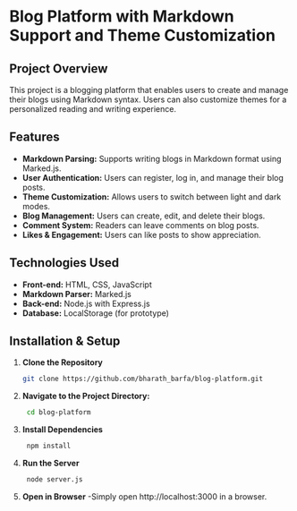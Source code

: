 # Blog Platform with Markdown Support and Theme Customization

## Project Overview

This project is a blogging platform that enables users to create and manage their blogs using Markdown syntax. Users can also customize themes for a personalized reading and writing experience.

## Features

- **Markdown Parsing:** Supports writing blogs in Markdown format using Marked.js.
- **User Authentication:** Users can register, log in, and manage their blog posts.
- **Theme Customization:** Allows users to switch between light and dark modes.
- **Blog Management:** Users can create, edit, and delete their blogs.
- **Comment System:** Readers can leave comments on blog posts.
- **Likes & Engagement:** Users can like posts to show appreciation.

## Technologies Used

- **Front-end:** HTML, CSS, JavaScript
- **Markdown Parser:** Marked.js
- **Back-end:** Node.js with Express.js
- **Database:** LocalStorage (for prototype)

## Installation & Setup

1. **Clone the Repository**
    ```bash
    git clone https://github.com/bharath_barfa/blog-platform.git
    ```
2. **Navigate to the Project Directory:**
   ```bash
    cd blog-platform
   ```

3. **Install Dependencies**
   ```bash
    npm install
   ```
4. **Run the Server**
   ```bash 
    node server.js
   ```
5. **Open in Browser**
    -Simply open http://localhost:3000 in a browser.
